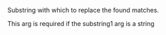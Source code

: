 Substring with which to replace the found matches.  

This arg is required if the substring1 arg is a string
